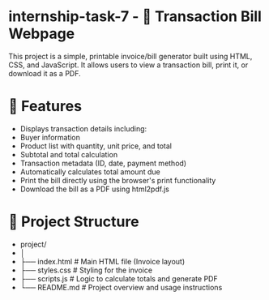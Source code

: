 # internship-task-7 - 🧾 Transaction Bill Webpage

This project is a simple, printable invoice/bill generator built using HTML, CSS, and JavaScript. It allows users to view a transaction bill, print it, or download it as a PDF.

# 🚀 Features

- Displays transaction details including:
- Buyer information
- Product list with quantity, unit price, and total
- Subtotal and total calculation
- Transaction metadata (ID, date, payment method)
- Automatically calculates total amount due
- Print the bill directly using the browser's print functionality
- Download the bill as a PDF using html2pdf.js

# 📂 Project Structure

- project/
- │
- ├── index.html       # Main HTML file (Invoice layout)
- ├── styles.css       # Styling for the invoice
- ├── scripts.js       # Logic to calculate totals and generate PDF
- └── README.md        # Project overview and usage instructions
